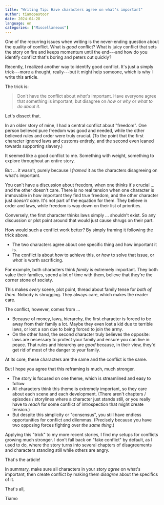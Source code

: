 ```yaml
---
title: "Writing Tip: Have characters agree on what's important"
author: tiamopastoor
date: 2024-04-28
language: en
categories: ["Miscellaneous"]
---
```


One of the recurring issues when writing is the never-ending question about the quality of conflict. What is _good_ conflict? What is juicy conflict that sets the story on fire and keeps momentum until the end---and how do you identify conflict that's boring and peters out quickly?

Recently, I realized another way to identify good conflict. It's just a simply trick---more a thought, really---but it might help someone, which is why I write this article.

The trick is: 

> Don't have the conflict about _what's_ important. Have everyone agree that something is important, but disagree on _how_ or _why_ or _what to do about it_.

Let's dissect that.

In an older story of mine, I had a central conflict about "freedom". One person believed pure freedom was good and needed, while the other believed rules and order were truly crucial. (To the point that the first character ignored laws and customs entirely, and the second even leaned towards supporting slavery.)

It seemed like a good conflict to me. Something with weight, something to explore throughout an entire story.

But ... it wasn't, purely because I _framed_ it as the characters disagreeing on what's important. 

You can't have a discussion about freedom, when one thinks it's crucial ... and the other doesn't care. There is no real tension when one character is immovable in how important they find true freedom, and the other character just _doesn't care_. It's not part of the equation for them. They believe in order and laws, while freedom is way down on their list of priorities.

Conversely, the first character thinks laws simply ... shouldn't exist. So any discussion or plot point around that would just cause shrugs on their part.

How would such a conflict work better? By simply framing it following the trick above.

* The two characters agree about one specific thing and how important it is.
* The conflict is about _how_ to achieve this, or _how_ to solve that issue, or _what_ is worth sacrificing.

For example, both characters think _family_ is extremely important. They both value their families, spend a lot of time with them, believe that they're the corner stone of society.

This makes _every_ scene, plot point, thread about family tense for _both of them_. Nobody is shrugging. They always care, which makes the reader care.

The conflict, however, comes from ...
* Because of money, laws, hierarchy, the first character is forced to be away from their family a lot. Maybe they even lost a kid due to terrible laws, or lost a son due to being forced to join the army.
* On the other hand, the second character truly believes the opposite: laws are necessary to protect your family and ensure you can live in peace. That rules and hierarchy are _good_ because, in their view, they'd get rid of most of the danger to your family.

At its core, these characters are the same and the conflict is the same.

But I hope you agree that this reframing is much, much stronger.

* The story is focused on one theme, which is streamlined and easy to follow
* All characters think this theme is extremely important, so they care about each scene and each development. (There aren't chapters / episodes / storylines where a character just stands still, or you really have to _reach_ for some conflict of introspection that might create tension.)
* But despite this simplicity or "consensus", you still have endless opportunities for conflict and dilemmas. (Precisely because you have two opposing forces fighting over _the same thing_.)

Applying this "trick" to my more recent stories, I find my setups for conflicts growing much stronger. I don't fall back on "fake conflict" by default, as I used to do, where the story turns into several chapters of disagreements and characters standing still while others are angry.

That's the article!

In summary, make sure all characters in your story _agree_ on what's important, then create conflict by making them _disagree_ about the specifics of it.

That's all,

Tiamo